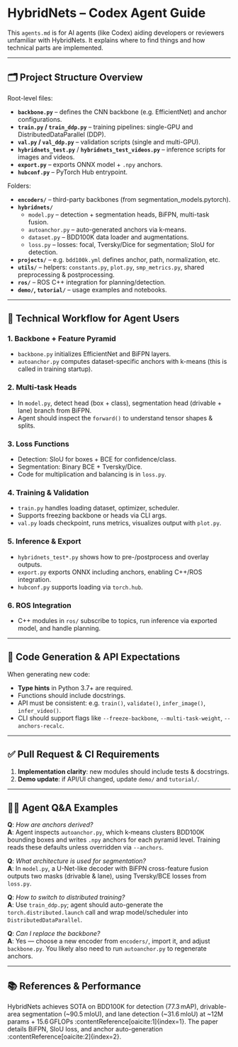 # HybridNets – Codex Agent Guide

This `agents.md` is for AI agents (like Codex) aiding developers or reviewers unfamiliar with HybridNets. It explains where to find things and how technical parts are implemented.

---

## 🗂️ Project Structure Overview

Root-level files:

- **`backbone.py`** – defines the CNN backbone (e.g. EfficientNet) and anchor configurations.
- **`train.py` / `train_ddp.py`** – training pipelines: single-GPU and DistributedDataParallel (DDP).
- **`val.py` / `val_ddp.py`** – validation scripts (single and multi-GPU).
- **`hybridnets_test.py`** / **`hybridnets_test_videos.py`** – inference scripts for images and videos.
- **`export.py`** – exports ONNX model + `.npy` anchors.
- **`hubconf.py`** – PyTorch Hub entrypoint.
  
Folders:

- **`encoders/`** – third-party backbones (from segmentation_models.pytorch).
- **`hybridnets/`**  
  - `model.py` – detection + segmentation heads, BiFPN, multi-task fusion.  
  - `autoanchor.py` – auto-generated anchors via k‑means.  
  - `dataset.py` – BDD100K data loader and augmentations.  
  - `loss.py` – losses: focal, Tversky/Dice for segmentation; SIoU for detection.  
- **`projects/`** – e.g. `bdd100k.yml` defines anchor, path, normalization, etc.
- **`utils/`** – helpers: `constants.py`, `plot.py`, `smp_metrics.py`, shared preprocessing & postprocessing.
- **`ros/`** – ROS C++ integration for planning/detection.
- **`demo/`, `tutorial/`** – usage examples and notebooks.

---

## 🚀 Technical Workflow for Agent Users

### 1. Backbone + Feature Pyramid

- `backbone.py` initializes EfficientNet and BiFPN layers.
- `autoanchor.py` computes dataset-specific anchors with k-means (this is called in training startup).

### 2. Multi-task Heads

- In `model.py`, detect head (box + class), segmentation head (drivable + lane) branch from BiFPN.
- Agent should inspect the `forward()` to understand tensor shapes & splits.

### 3. Loss Functions

- Detection: SIoU for boxes + BCE for confidence/class.
- Segmentation: Binary BCE + Tversky/Dice.
- Code for multiplication and balancing is in `loss.py`.

### 4. Training & Validation

- `train.py` handles loading dataset, optimizer, scheduler.
- Supports freezing backbone or heads via CLI args.
- `val.py` loads checkpoint, runs metrics, visualizes output with `plot.py`.

### 5. Inference & Export

- `hybridnets_test*.py` shows how to pre-/postprocess and overlay outputs.
- `export.py` exports ONNX including anchors, enabling C++/ROS integration.
- `hubconf.py` supports loading via `torch.hub`.

### 6. ROS Integration

- C++ modules in `ros/` subscribe to topics, run inference via exported model, and handle planning.

---

## 🧪 Code Generation & API Expectations

When generating new code:

- **Type hints** in Python 3.7+ are required.
- Functions should include docstrings.
- API must be consistent: e.g. `train()`, `validate()`, `infer_image()`, `infer_video()`.
- CLI should support flags like `--freeze-backbone`, `--multi-task-weight`, `--anchors-recalc`.

---

## ✅ Pull Request & CI Requirements

1. **Implementation clarity**: new modules should include tests & docstrings.
2. **Demo update**: if API/UI changed, update `demo/` and `tutorial/`.

---

## 👨‍💻 Agent Q&A Examples

**Q**: *How are anchors derived?*  
**A**: Agent inspects `autoanchor.py`, which k‑means clusters BDD100K bounding boxes and writes `.npy` anchors for each pyramid level. Training reads these defaults unless overridden via `--anchors`.

**Q**: *What architecture is used for segmentation?*  
**A**: In `model.py`, a U-Net-like decoder with BiFPN cross-feature fusion outputs two masks (drivable & lane), using Tversky/BCE losses from `loss.py`.

**Q**: *How to switch to distributed training?*  
**A**: Use `train_ddp.py`; agent should auto-generate the `torch.distributed.launch` call and wrap model/scheduler into `DistributedDataParallel`.

**Q**: *Can I replace the backbone?*  
**A**: Yes — choose a new encoder from `encoders/`, import it, and adjust `backbone.py`. You likely also need to run `autoanchor.py` to regenerate anchors.

---

## 📚 References & Performance

HybridNets achieves SOTA on BDD100K for detection (77.3 mAP), drivable-area segmentation (~90.5 mIoU), and lane detection (~31.6 mIoU) at ~12M params + 15.6 GFLOPs :contentReference[oaicite:1]{index=1}. The paper details BiFPN, SIoU loss, and anchor auto-generation :contentReference[oaicite:2]{index=2}.
